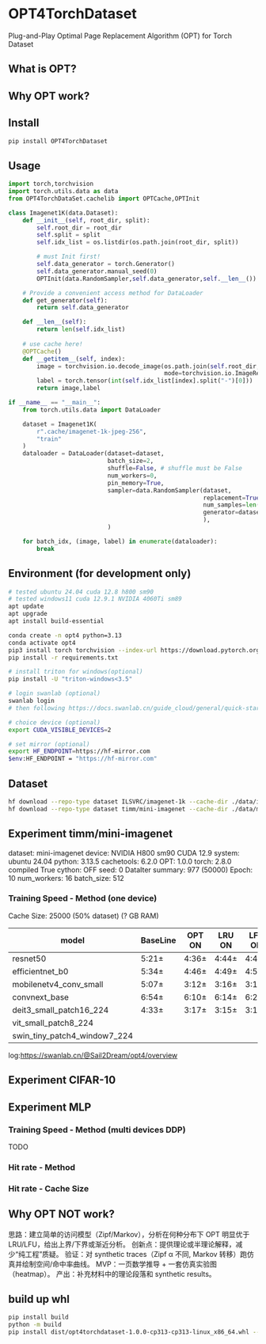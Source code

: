 # OPT4TorchDataset
Plug-and-Play Optimal Page Replacement Algorithm (OPT) for Torch Dataset

## What is OPT?

## Why OPT work?

## Install
```bash
pip install OPT4TorchDataset
```

## Usage
```python
import torch,torchvision
import torch.utils.data as data
from OPT4TorchDataSet.cachelib import OPTCache,OPTInit

class Imagenet1K(data.Dataset):
    def __init__(self, root_dir, split):
        self.root_dir = root_dir
        self.split = split
        self.idx_list = os.listdir(os.path.join(root_dir, split))

        # must Init first!
        self.data_generator = torch.Generator()
        self.data_generator.manual_seed(0)
        OPTInit(data.RandomSampler,self.data_generator,self.__len__())

    # Provide a convenient access method for DataLoader
    def get_generator(self):
        return self.data_generator

    def __len__(self):
        return len(self.idx_list)
    
    # use cache here!
    @OPTCache() 
    def __getitem__(self, index):
        image = torchvision.io.decode_image(os.path.join(self.root_dir, self.split,  self.idx_list[index]),
                                            mode=torchvision.io.ImageReadMode.RGB)
        label = torch.tensor(int(self.idx_list[index].split("-")[0]))
        return image,label

if __name__ == "__main__":
    from torch.utils.data import DataLoader

    dataset = Imagenet1K(
        r".cache/imagenet-1k-jpeg-256",
        "train"
    )
    dataloader = DataLoader(dataset=dataset,
                            batch_size=2,
                            shuffle=False, # shuffle must be False
                            num_workers=0,
                            pin_memory=True,
                            sampler=data.RandomSampler(dataset,
                                                       replacement=True,
                                                       num_samples=len(dataset) * 3,
                                                       generator=dataset.get_generator()
                                                       ),
                            )

    for batch_idx, (image, label) in enumerate(dataloader):
        break
```

## Environment (for development only)
```bash
# tested ubuntu 24.04 cuda 12.8 h800 sm90
# tested windows11 cuda 12.9.1 NVIDIA 4060Ti sm89
apt update
apt upgrade
apt install build-essential

conda create -n opt4 python=3.13
conda activate opt4
pip3 install torch torchvision --index-url https://download.pytorch.org/whl/cu129
pip install -r requirements.txt

# install triton for windows(optional)
pip install -U "triton-windows<3.5"

# login swanlab (optional)
swanlab login
# then following https://docs.swanlab.cn/guide_cloud/general/quick-start.html

# choice device (optional)
export CUDA_VISIBLE_DEVICES=2

# set mirror (optional)
export HF_ENDPOINT=https://hf-mirror.com
$env:HF_ENDPOINT = "https://hf-mirror.com"
```

## Dataset
```bash
hf download --repo-type dataset ILSVRC/imagenet-1k --cache-dir ./data/imagenet-1k --token {your_token_here}
hf download --repo-type dataset timm/mini-imagenet --cache-dir ./data/mini-imagenet
```

## Experiment timm/mini-imagenet
dataset: mini-imagenet
device: NVIDIA H800 sm90 CUDA 12.9
system: ubuntu 24.04
python: 3.13.5
cachetools: 6.2.0
OPT: 1.0.0
torch: 2.8.0 compiled True
cython: OFF
seed: 0
DataIter summary: 977 (50000)
Epoch: 10
num_workers: 16
batch_size: 512

### Training Speed - Method (one device)

Cache Size: 25000 (50% dataset) (? GB RAM)

| model                        | BaseLine | OPT ON | LRU ON | LFU ON | FIFO ON | RR ON |
| ---------------------------- | -------- | ------ | ------ | ------ | ------- | ----- |
| resnet50                     | 5:21±    | 4:36±  | 4:44±  | 4:44±  | 4:41±   | 4:47± |
| efficientnet_b0              | 5:34±    | 4:46±  | 4:49±  | 4:50±  | 4:59±   | 4:52± |
| mobilenetv4_conv_small       | 5:07±    | 3:12±  | 3:16±  | 3:14±  | 3:16±   | 3:15± |
| convnext_base                | 6:54±    | 6:10±  | 6:14±  | 6:23±  | 6:18±   | 6:10± |
| deit3_small_patch16_224      | 4:33±    | 3:17±  | 3:15±  | 3:16±  | 3:13±   | 3:16± |
| vit_small_patch8_224         |          |        |        |        |         |       |
| swin_tiny_patch4_window7_224 |          |        |        |        |         |       |


log:https://swanlab.cn/@Sail2Dream/opt4/overview

## Experiment CIFAR-10

## Experiment MLP

### Training Speed - Method (multi devices DDP)
TODO

### Hit rate - Method

### Hit rate - Cache Size

## Why OPT NOT work?
思路：建立简单的访问模型（Zipf/Markov），分析在何种分布下 OPT 明显优于 LRU/LFU，给出上界/下界或渐近分析。
创新点：提供理论或半理论解释，减少“纯工程”质疑。
验证：对 synthetic traces（Zipf α 不同, Markov 转移）跑仿真并绘制空间/命中率曲线。
MVP：一页数学推导 + 一套仿真实验图（heatmap）。
产出：补充材料中的理论段落和 synthetic results。


## build up whl
```bash
pip install build
python -m build
pip install dist/opt4torchdataset-1.0.0-cp313-cp313-linux_x86_64.whl --force-reinstall
```